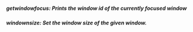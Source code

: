 ##### getwindowfocus: Prints the window id of the currently focused window
##### windownsize: Set the window size of the given window.
